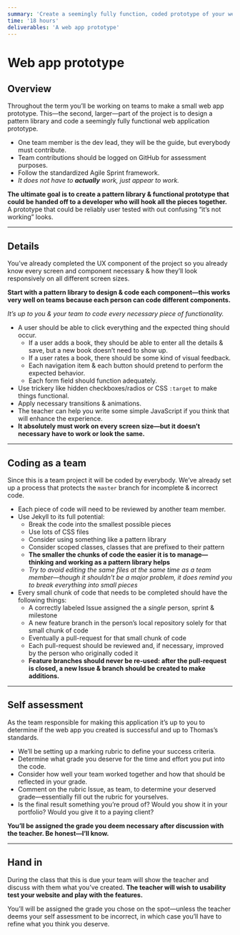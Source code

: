 ```yaml
---
summary: 'Create a seemingly fully function, coded prototype of your web application.'
time: '18 hours'
deliverables: 'A web app prototype'
---
```


# Web app prototype

## Overview

Throughout the term you’ll be working on teams to make a small web app prototype. This—the second, larger—part of the project is to design a pattern library and code a seemingly fully functional web application prototype.

- One team member is the dev lead, they will be the guide, but everybody must contribute.
- Team contributions should be logged on GitHub for assessment purposes.
- Follow the standardized Agile Sprint framework.
- *It does not have to **actually** work, just appear to work.*

**The ultimate goal is to create a pattern library & functional prototype that could be handed off to a developer who will hook all the pieces together.** A prototype that could be reliably user tested with out confusing “it’s not working” looks.

---

## Details

You’ve already completed the UX component of the project so you already know every screen and component necessary & how they’ll look responsively on all different screen sizes.

**Start with a pattern library to design & code each component—this works very well on teams because each person can code different components.**

*It’s up to you & your team to code every necessary piece of functionality.*

- A user should be able to click everything and the expected thing should occur.
  - If a user adds a book, they should be able to enter all the details & save, but a new book doesn’t need to show up.
  - If a user rates a book, there should be some kind of visual feedback.
  - Each navigation item & each button should pretend to perform the expected behavior.
  - Each form field should function adequately.
- Use trickery like hidden checkboxes/radios or CSS `:target` to make things functional.
- Apply necessary transitions & animations.
- The teacher can help you write some simple JavaScript if you think that will enhance the experience.
- **It absolutely must work on every screen size—but it doesn’t necessary have to work or look the same.**

---

## Coding as a team

Since this is a team project it will be coded by everybody. We’ve already set up a process that protects the `master` branch for incomplete & incorrect code.

- Each piece of code will need to be reviewed by another team member.
- Use Jekyll to its full potential:
  - Break the code into the smallest possible pieces
  - Use lots of CSS files
  - Consider using something like a pattern library
  - Consider scoped classes, classes that are prefixed to their pattern
  - **The smaller the chunks of code the easier it is to manage—thinking and working as a pattern library helps**
  - *Try to avoid editing the same files at the same time as a team member—though it shouldn’t be a major problem, it does remind you to break everything into small pieces*
- Every small chunk of code that needs to be completed should have the following things:
  - A correctly labeled Issue assigned the a *single* person, sprint & milestone
  - A new feature branch in the person’s local repository solely for that small chunk of code
  - Eventually a pull-request for that small chunk of code
  - Each pull-request should be reviewed and, if necessary, improved by the person who originally coded it
  - **Feature branches should never be re-used: after the pull-request is closed, a new Issue & branch should be created to make additions.**

---

## Self assessment

As the team responsible for making this application it’s up to you to determine if the web app you created is successful and up to Thomas’s standards.

- We’ll be setting up a marking rubric to define your success criteria.
- Determine what grade you deserve for the time and effort you put into the code.
- Consider how well your team worked together and how that should be reflected in your grade.
- Comment on the rubric Issue, as team, to determine your deserved grade—essentially fill out the rubric for yourselves.
- Is the final result something you’re proud of? Would you show it in your portfolio? Would you give it to a paying client?

**You’ll be assigned the grade you deem necessary after discussion with the teacher. Be honest—I’ll know.**

---

## Hand in

During the class that this is due your team will show the teacher and discuss with them what you’ve created. **The teacher will wish to usability test your website and play with the features.**

You’ll will be assigned the grade you chose on the spot—unless the teacher deems your self assessment to be incorrect, in which case you’ll have to refine what you think you deserve.
